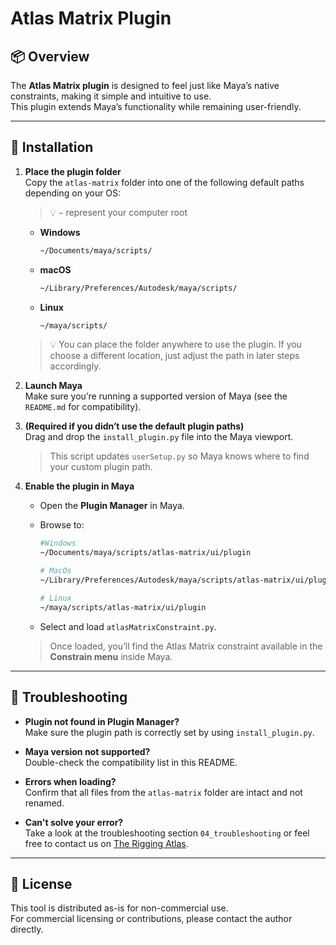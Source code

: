 # Atlas Matrix Plugin

## 📦 Overview
The **Atlas Matrix plugin** is designed to feel just like Maya’s native constraints, making it simple and intuitive to use.  
This plugin extends Maya’s functionality while remaining user-friendly.

---

## 🚀 Installation

1. **Place the plugin folder**  
   Copy the `atlas-matrix` folder into one of the following default paths depending on your OS:
    > 💡 `~` represent your computer root 
   - **Windows**  
     ```bash
     ~/Documents/maya/scripts/
     ```  
   - **macOS**  
     ```bash
     ~/Library/Preferences/Autodesk/maya/scripts/
     ```  
   - **Linux**  
     ```bash
     ~/maya/scripts/
     ```  

   > 💡 You can place the folder anywhere to use the plugin. If you choose a different location, just adjust the path in later steps accordingly.

2. **Launch Maya**  
   Make sure you’re running a supported version of Maya (see the `README.md` for compatibility).

3. **(Required if you didn’t use the default plugin paths)**   
   Drag and drop the `install_plugin.py` file into the Maya viewport.  
   > This script updates `userSetup.py` so Maya knows where to find your custom plugin path.

4. **Enable the plugin in Maya**  
   - Open the **Plugin Manager** in Maya.  
   - Browse to:  

     ```bash
     #Windows 
     ~/Documents/maya/scripts/atlas-matrix/ui/plugin
     ```  

     ```bash
     # MacOs
     ~/Library/Preferences/Autodesk/maya/scripts/atlas-matrix/ui/plugin
     ```  
 
     ```bash
     # Linux
     ~/maya/scripts/atlas-matrix/ui/plugin
     ```
   - Select and load `atlasMatrixConstraint.py`.
    >    Once loaded, you’ll find the Atlas Matrix constraint available in the **Constrain menu** inside Maya.

---

## 🔧 Troubleshooting

- **Plugin not found in Plugin Manager?**  
  Make sure the plugin path is correctly set by using `install_plugin.py`.

- **Maya version not supported?**  
  Double-check the compatibility list in this README.

- **Errors when loading?**  
  Confirm that all files from the `atlas-matrix` folder are intact and not renamed.

- **Can't solve your error?**  
  Take a look at the troubleshooting section `04_troubleshooting` or feel free to contact us on [The Rigging Atlas](www.theriggingatlas.com/contact).

---

## 📖 License
This tool is distributed as-is for non-commercial use.  
For commercial licensing or contributions, please contact the author directly.